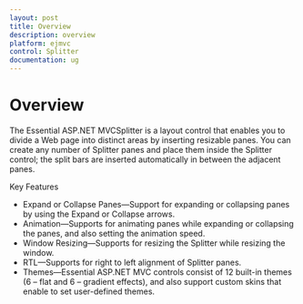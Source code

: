 ```yaml
---
layout: post
title: Overview
description: overview
platform: ejmvc
control: Splitter
documentation: ug
---
```


# Overview

The Essential ASP.NET MVCSplitter is a layout control that enables you to divide a Web page into distinct areas by inserting resizable panes. You can create any number of Splitter panes and place them inside the Splitter control; the split bars are inserted automatically in between the adjacent panes. 

Key Features

* Expand or Collapse Panes—Support for expanding or collapsing panes by using the Expand or Collapse arrows.
* Animation—Supports for animating panes while expanding or collapsing the panes, and also setting the animation speed.
* Window Resizing—Supports for resizing the Splitter while resizing the window.
* RTL—Supports for right to left alignment of Splitter panes.
* Themes—Essential ASP.NET MVC controls consist of 12 built-in themes (6 – flat and 6 – gradient effects), and also support custom skins that enable to set user-defined themes.
